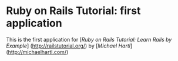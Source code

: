# Ruby on Rails Tutorial: first application

This is the first application for
[*Ruby on Rails Tutorial: Learn Rails by Example*] (http://railstutorial.org/)
by [*Michael Hartl*] (http://michaelhartl.com/)

